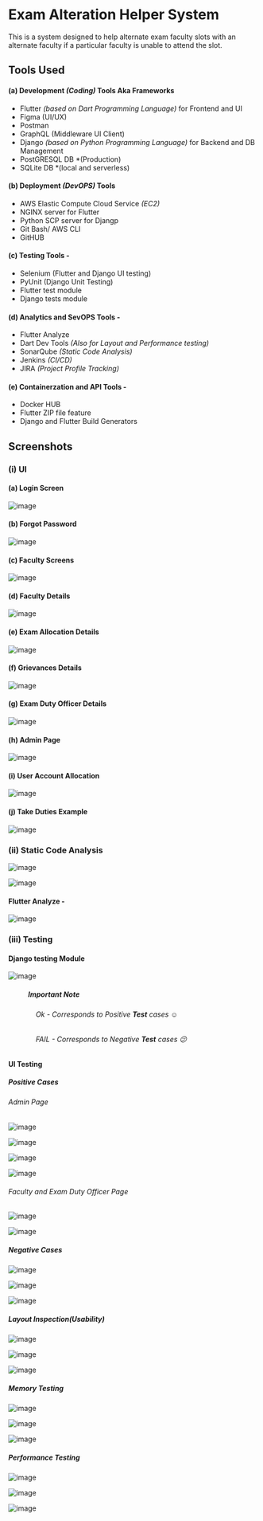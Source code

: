 # Exam Alteration Helper System

This is a system designed to help alternate exam faculty slots with an alternate faculty if a particular faculty is unable to attend the slot.

## **Tools Used**  

#### (a) Development *(Coding)* Tools Aka Frameworks 

 - Flutter *(based on Dart Programming Language)* for Frontend and UI
 - Figma (UI/UX)
 - Postman
 - GraphQL (Middleware UI Client)
 - Django *(based on Python Programming Language)* for Backend and DB Management
 - PostGRESQL DB *(Production)
 - SQLite DB *(local and serverless)
 
#### (b) Deployment *(DevOPS)* Tools

 - AWS Elastic Compute Cloud Service *(EC2)* 
 - NGINX server for Flutter
 - Python SCP server for Djangp
 - Git Bash/ AWS CLI
 - GitHUB

#### (c) Testing Tools - 
 
  - Selenium (Flutter and Django UI testing) 
  - PyUnit (Django Unit Testing)
  - Flutter test module
  - Django tests module

#### (d) Analytics and SevOPS Tools - 

 - Flutter Analyze
 - Dart Dev Tools *(Also for Layout and Performance testing)*
 - SonarQube *(Static Code Analysis)*
 - Jenkins *(CI/CD)*
 - JIRA *(Project Profile Tracking)*
 
 #### (e) Containerzation and API Tools - 
  - Docker HUB
  - Flutter ZIP file feature
  - Django and Flutter Build Generators

## **Screenshots**

### **(i) UI**

#### (a) Login Screen 

![image](https://user-images.githubusercontent.com/60535124/128604196-bad5ec3b-3509-428c-ad8d-9c792d30a55a.png)

#### (b) Forgot Password

![image](https://user-images.githubusercontent.com/60535124/128604260-0c8f4fcf-e037-4117-bccc-0ed6d7428aaa.png)

#### (c) Faculty Screens 

![image](https://user-images.githubusercontent.com/60535124/128604305-909ff31a-0b2c-4c54-b36f-2ff02123bc5f.png)

#### (d) Faculty Details

![image](https://user-images.githubusercontent.com/60535124/128607029-dcc5335c-3585-481f-8878-8ba72b61226e.png)

#### (e) Exam Allocation Details

![image](https://user-images.githubusercontent.com/60535124/128607072-4215856e-5f63-4fd7-8b55-9a59f5234b97.png)

#### (f) Grievances Details

![image](https://user-images.githubusercontent.com/60535124/128607095-e59a0fc0-2d2c-4aaf-8fa1-f2e04df96f6d.png)

#### (g) Exam Duty Officer Details

![image](https://user-images.githubusercontent.com/60535124/128607139-a60b0db6-571c-4eac-a697-2b4355e9ca40.png)

#### (h) Admin Page 

![image](https://user-images.githubusercontent.com/60535124/128607175-3290bfe4-7a17-46b9-b881-8d596d93c658.png)

#### (i) User Account Allocation

![image](https://user-images.githubusercontent.com/60535124/128607206-377b8fca-02d1-4870-b9fa-7b389727f639.png)

#### (j) Take Duties Example

![image](https://user-images.githubusercontent.com/60535124/128607229-134a9be3-2ea1-4cf8-87d0-2b901523c809.png)


### **(ii) Static Code Analysis**

![image](https://user-images.githubusercontent.com/60535124/128607347-a395af45-e653-4087-92c8-e841d599dda9.png)

![image](https://user-images.githubusercontent.com/60535124/128607368-446845be-7b93-43d4-8456-1c4f702be29b.png)

#### Flutter Analyze - 
![image](https://user-images.githubusercontent.com/60535124/128607395-8e92ebd0-128e-408a-afcc-1cc45e0678c0.png)

### **(iii) Testing**

#### **Django testing Module**

![image](https://user-images.githubusercontent.com/60535124/128607437-6ea6aa52-f3a0-4b72-9729-acd6150adbd3.png)

##### &nbsp;&nbsp;&nbsp;&nbsp;&nbsp;&nbsp;&nbsp;&nbsp;&nbsp;&nbsp;&nbsp;&nbsp;Important Note 

###### &nbsp;&nbsp;&nbsp;&nbsp;&nbsp;&nbsp;&nbsp;&nbsp;&nbsp;&nbsp;&nbsp;&nbsp;&nbsp;&nbsp;Ok - Corresponds to Positive **Test** cases :relaxed:

###### &nbsp;&nbsp;&nbsp;&nbsp;&nbsp;&nbsp;&nbsp;&nbsp;&nbsp;&nbsp;&nbsp;&nbsp;&nbsp;&nbsp;FAIL - Corresponds to Negative **Test** cases :confused:

#### **UI Testing** 

##### **Positive Cases**

###### Admin Page

![image](https://user-images.githubusercontent.com/60535124/128609582-3385af20-e146-4b17-985f-79c132284206.png)

![image](https://user-images.githubusercontent.com/60535124/128609597-fa7ebd69-b411-48da-9dbc-62849e71b561.png)

![image](https://user-images.githubusercontent.com/60535124/128609625-d636d065-3e99-43e8-8c42-10edac69b883.png)

![image](https://user-images.githubusercontent.com/60535124/128609637-058e36e0-cf83-46f8-86c1-44803517942a.png)


###### Faculty and Exam Duty Officer Page

![image](https://user-images.githubusercontent.com/60535124/128610021-7f55045f-1106-4c8f-84c4-cc71993c0546.png)

![image](https://user-images.githubusercontent.com/60535124/128610131-2b676bc9-c770-4655-9ee2-adb3c002597c.png)


##### **Negative Cases**

![image](https://user-images.githubusercontent.com/60535124/128607614-21667b32-256f-43eb-8a9d-ed834aedd8d6.png)

![image](https://user-images.githubusercontent.com/60535124/128607659-2f7bc49e-5f59-488f-be62-f19224586c8f.png)

![image](https://user-images.githubusercontent.com/60535124/128609505-75de93af-61c9-474d-8a5f-f6bbd93d0dbe.png)


#####  **Layout Inspection(Usability)**

![image](https://user-images.githubusercontent.com/60535124/128609711-159bf60c-18b7-424d-8f11-a7995974061b.png)

![image](https://user-images.githubusercontent.com/60535124/128609717-6c09eee9-8dbd-459c-a449-b47822b35141.png)

![image](https://user-images.githubusercontent.com/60535124/128609726-2fbb9552-afd6-499e-9af0-74dcd5da37c2.png)

##### **Memory Testing**

![image](https://user-images.githubusercontent.com/60535124/128609739-28a764bd-199d-486e-b91a-e71f0097e959.png)

![image](https://user-images.githubusercontent.com/60535124/128609748-73ee1bdc-4a2b-4ff9-b449-910eebee4027.png)

![image](https://user-images.githubusercontent.com/60535124/128609759-a0e581eb-9b93-45ad-a2c3-3b7f95e9e948.png)

##### **Performance Testing**

![image](https://user-images.githubusercontent.com/60535124/128609781-a5265c5c-ef15-462c-a201-3381581552a0.png)

![image](https://user-images.githubusercontent.com/60535124/128609793-93f15918-93dd-42fd-871c-20610f13c968.png)

![image](https://user-images.githubusercontent.com/60535124/128609805-a20d6bfd-7f9b-4486-9318-35f5bc61deba.png)













